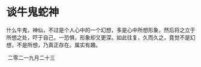 # 谈牛鬼蛇神

什么牛鬼，神仙，不过是个人心中的一个幻想，多是心中所想形象，然后将之立于所想之处，吓于自己，一恐惧，形象却又更深。如此往复，久而久之，竟觉不是幻想，不是所想，乃真正存在。属实有趣。

​																																														二零二一九月二十三

